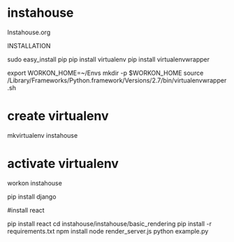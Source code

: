 # instahouse
Instahouse.org




INSTALLATION

sudo easy_install pip
pip install virtualenv
pip install virtualenvwrapper

export WORKON_HOME=~/Envs
mkdir -p $WORKON_HOME
source /Library/Frameworks/Python.framework/Versions/2.7/bin/virtualenvwrapper.sh


# create virtualenv
mkvirtualenv instahouse


# activate virtualenv
workon instahouse


pip install django


#install react

pip install react
cd instahouse/instahouse/basic_rendering
pip install -r requirements.txt
npm install
node render_server.js
python example.py

